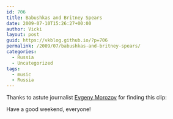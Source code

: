```yaml
---
id: 706
title: Babushkas and Britney Spears
date: 2009-07-10T15:26:27+00:00
author: Vicki
layout: post
guid: https://vkblog.github.io/?p=706
permalink: /2009/07/babushkas-and-britney-spears/
categories:
  - Russia
  - Uncategorized
tags:
  - music
  - Russia
---
```

Thanks to astute journalist [Evgeny Morozov](http://neteffect.foreignpolicy.com/posts/2009/07/10/babushkas_vs_britney_spears) for finding this clip:



Have a good weekend, everyone!
